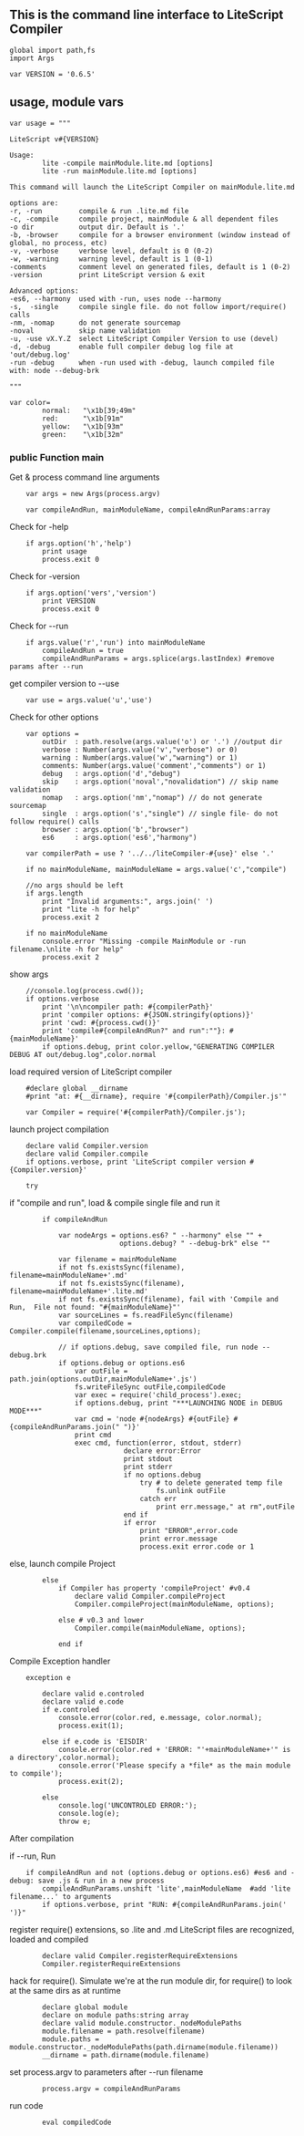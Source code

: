 ## This is the command line interface to LiteScript Compiler

    global import path,fs
    import Args

    var VERSION = '0.6.5'

## usage, module vars

    var usage = """
    
    LiteScript v#{VERSION}
    
    Usage: 
            lite -compile mainModule.lite.md [options]
            lite -run mainModule.lite.md [options]

    This command will launch the LiteScript Compiler on mainModule.lite.md
    
    options are:
    -r, -run         compile & run .lite.md file
    -c, -compile     compile project, mainModule & all dependent files
    -o dir           output dir. Default is '.'
    -b, -browser     compile for a browser environment (window instead of global, no process, etc)
    -v, -verbose     verbose level, default is 0 (0-2)
    -w, -warning     warning level, default is 1 (0-1)
    -comments        comment level on generated files, default is 1 (0-2)
    -version         print LiteScript version & exit

    Advanced options:
    -es6, --harmony  used with -run, uses node --harmony
    -s,  -single     compile single file. do not follow import/require() calls
    -nm, -nomap      do not generate sourcemap
    -noval           skip name validation
    -u, -use vX.Y.Z  select LiteScript Compiler Version to use (devel)
    -d, -debug       enable full compiler debug log file at 'out/debug.log'
    -run -debug      when -run used with -debug, launch compiled file with: node --debug-brk 
    
    """

    var color=
            normal:   "\x1b[39;49m"
            red:      "\x1b[91m"
            yellow:   "\x1b[93m"
            green:    "\x1b[32m" 


### public Function main

Get & process command line arguments

        var args = new Args(process.argv)

        var compileAndRun, mainModuleName, compileAndRunParams:array

Check for -help

        if args.option('h','help') 
            print usage
            process.exit 0

Check for -version

        if args.option('vers','version') 
            print VERSION
            process.exit 0

Check for --run

        if args.value('r','run') into mainModuleName
            compileAndRun = true
            compileAndRunParams = args.splice(args.lastIndex) #remove params after --run

get compiler version to --use

        var use = args.value('u','use')

Check for other options

        var options = 
            outDir  : path.resolve(args.value('o') or '.') //output dir
            verbose : Number(args.value('v',"verbose") or 0) 
            warning : Number(args.value('w',"warning") or 1)
            comments: Number(args.value('comment',"comments") or 1) 
            debug   : args.option('d',"debug") 
            skip    : args.option('noval',"novalidation") // skip name validation
            nomap   : args.option('nm',"nomap") // do not generate sourcemap
            single  : args.option('s',"single") // single file- do not follow require() calls
            browser : args.option('b',"browser") 
            es6     : args.option('es6',"harmony") 

        var compilerPath = use ? '../../liteCompiler-#{use}' else '.'

        if no mainModuleName, mainModuleName = args.value('c',"compile") 

        //no args should be left
        if args.length
            print "Invalid arguments:", args.join(' ')
            print "lite -h for help"
            process.exit 2
            
        if no mainModuleName
            console.error "Missing -compile MainModule or -run filename.\nlite -h for help"
            process.exit 2

show args

        //console.log(process.cwd());
        if options.verbose
            print '\n\ncompiler path: #{compilerPath}'
            print 'compiler options: #{JSON.stringify(options)}'
            print 'cwd: #{process.cwd()}'
            print 'compile#{compileAndRun?" and run":""}: #{mainModuleName}'
            if options.debug, print color.yellow,"GENERATING COMPILER DEBUG AT out/debug.log",color.normal

load required version of LiteScript compiler

        #declare global __dirname
        #print "at: #{__dirname}, require '#{compilerPath}/Compiler.js'"

        var Compiler = require('#{compilerPath}/Compiler.js');

launch project compilation

        declare valid Compiler.version
        declare valid Compiler.compile
        if options.verbose, print 'LiteScript compiler version #{Compiler.version}'

        try

if "compile and run", load & compile single file and run it

            if compileAndRun

                var nodeArgs = options.es6? " --harmony" else "" +
                               options.debug? " --debug-brk" else ""

                var filename = mainModuleName
                if not fs.existsSync(filename), filename=mainModuleName+'.md'
                if not fs.existsSync(filename), filename=mainModuleName+'.lite.md'
                if not fs.existsSync(filename), fail with 'Compile and Run,  File not found: "#{mainModuleName}"'
                var sourceLines = fs.readFileSync(filename)
                var compiledCode = Compiler.compile(filename,sourceLines,options);

                // if options.debug, save compiled file, run node --debug.brk
                if options.debug or options.es6
                    var outFile = path.join(options.outDir,mainModuleName+'.js')
                    fs.writeFileSync outFile,compiledCode
                    var exec = require('child_process').exec;
                    if options.debug, print "***LAUNCHING NODE in DEBUG MODE***"
                    var cmd = 'node #{nodeArgs} #{outFile} #{compileAndRunParams.join(" ")}'
                    print cmd
                    exec cmd, function(error, stdout, stderr) 
                                declare error:Error
                                print stdout
                                print stderr
                                if no options.debug
                                    try # to delete generated temp file
                                        fs.unlink outFile
                                    catch err 
                                        print err.message," at rm",outFile
                                end if
                                if error 
                                    print "ERROR",error.code
                                    print error.message
                                    process.exit error.code or 1

                    

else, launch compile Project

            else
                if Compiler has property 'compileProject' #v0.4
                    declare valid Compiler.compileProject
                    Compiler.compileProject(mainModuleName, options);

                else # v0.3 and lower
                    Compiler.compile(mainModuleName, options);
                
                end if

Compile Exception handler

        exception e

            declare valid e.controled
            declare valid e.code
            if e.controled
                console.error(color.red, e.message, color.normal);
                process.exit(1);
            
            else if e.code is 'EISDIR'
                console.error(color.red + 'ERROR: "'+mainModuleName+'" is a directory',color.normal);
                console.error('Please specify a *file* as the main module to compile');
                process.exit(2);
            
            else 
                console.log('UNCONTROLED ERROR:');
                console.log(e);
                throw e;
        
After compilation

if --run, Run

        if compileAndRun and not (options.debug or options.es6) #es6 and -debug: save .js & run in a new process
            compileAndRunParams.unshift 'lite',mainModuleName  #add 'lite filename...' to arguments
            if options.verbose, print "RUN: #{compileAndRunParams.join(' ')}"
            
register require() extensions, so .lite and .md LiteScript files are recognized,
loaded and compiled

            declare valid Compiler.registerRequireExtensions
            Compiler.registerRequireExtensions

hack for require(). Simulate we're at the run module dir,
for require() to look at the same dirs as at runtime

            declare global module
            declare on module paths:string array
            declare valid module.constructor._nodeModulePaths
            module.filename = path.resolve(filename)
            module.paths = module.constructor._nodeModulePaths(path.dirname(module.filename))
            __dirname = path.dirname(module.filename)

set process.argv to parameters after --run filename

            process.argv = compileAndRunParams

run code

            eval compiledCode


